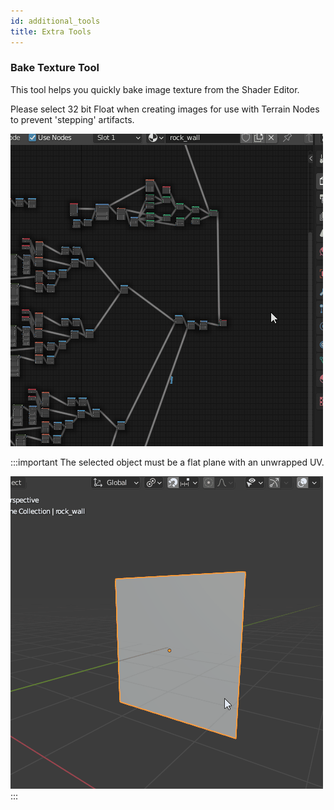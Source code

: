 ```yaml
---
id: additional_tools
title: Extra Tools
---
```


### Bake Texture Tool

This tool helps you quickly bake image texture from the Shader Editor.

Please select 32 bit Float when creating images for use with Terrain Nodes to 
prevent 'stepping' artifacts.

![img](../static/img/bake_texture_tool.gif)


:::important
The selected object must be a flat plane with an unwrapped UV.

![img](../static/img/uv_unwrap.gif)
:::